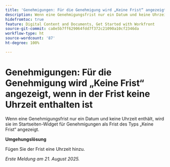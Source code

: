 ```yaml
---
title: 'Genehmigungen: Für die Genehmigung wird „Keine Frist“ angezeigt, wenn in der Frist keine Uhrzeit enthalten ist'
description: Wenn eine Genehmigungsfrist nur ein Datum und keine Uhrzeit enthält, wird sie im Startseiten-Widget für Genehmigungen als Frist des Typs „Keine Frist“ angezeigt.
hidefromtoc: true
feature: Digital Content and Documents, Get Started with Workfront
source-git-commit: ca8e5b7ff629064fdd7f372c21090a10cf2346da
workflow-type: ht
source-wordcount: '87'
ht-degree: 100%

---
```



# Genehmigungen: Für die Genehmigung wird „Keine Frist“ angezeigt, wenn in der Frist keine Uhrzeit enthalten ist

Wenn eine Genehmigungsfrist nur ein Datum und keine Uhrzeit enthält, wird sie im Startseiten-Widget für Genehmigungen als Frist des Typs „Keine Frist“ angezeigt.

**Umgehungslösung**

Fügen Sie der Frist eine Uhrzeit hinzu.

_Erste Meldung am 21. August 2025._

